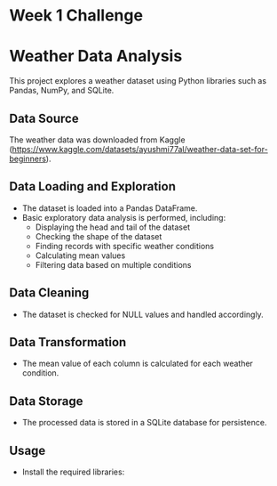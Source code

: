 # Week 1 Challenge

# Weather Data Analysis

This project explores a weather dataset using Python libraries such as Pandas, NumPy, and SQLite.

## Data Source

The weather data was downloaded from Kaggle (https://www.kaggle.com/datasets/ayushmi77al/weather-data-set-for-beginners).

## Data Loading and Exploration

- The dataset is loaded into a Pandas DataFrame.
- Basic exploratory data analysis is performed, including:
    - Displaying the head and tail of the dataset
    - Checking the shape of the dataset
    - Finding records with specific weather conditions
    - Calculating mean values
    - Filtering data based on multiple conditions

## Data Cleaning

- The dataset is checked for NULL values and handled accordingly.

## Data Transformation

- The mean value of each column is calculated for each weather condition.

## Data Storage

- The processed data is stored in a SQLite database for persistence.

## Usage

- Install the required libraries:
    

